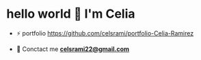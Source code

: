<h1> hello world 👋 I'm Celia</h1>

- ⚡ portfolio https://github.com/celsrami/portfolio-Celia-Ramirez

- 💬 Conctact me **celsrami22@gmail.com**
<!--
**celsrami/celsrami** is a ✨ _special_ ✨ repository because its `README.md` (this file) appears on your GitHub profile.

Here are some ideas to get you started:

- 🔭 I’m currently working on ...
- 🌱 I’m currently learning ...
- 👯 I’m looking to collaborate on ...
- 🤔 I’m looking for help with ...
- 💬 Ask me about ...
- 📫 How to reach me: ...
- 😄 Pronouns: ...
- ⚡ Fun fact: ...
-->
